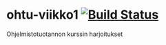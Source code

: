 # ohtu-viikko1 [![Build Status](https://travis-ci.org/TainaLepisto/ohtu-viikko1.svg?branch=master)](https://travis-ci.org/TainaLepisto/ohtu-viikko1)

Ohjelmistotuotannon kurssin harjoitukset



